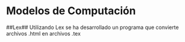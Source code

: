 # Modelos de Computación #

##Lex##
Utilizando Lex se ha desarrollado un programa que convierte archivos .html en archivos .tex
